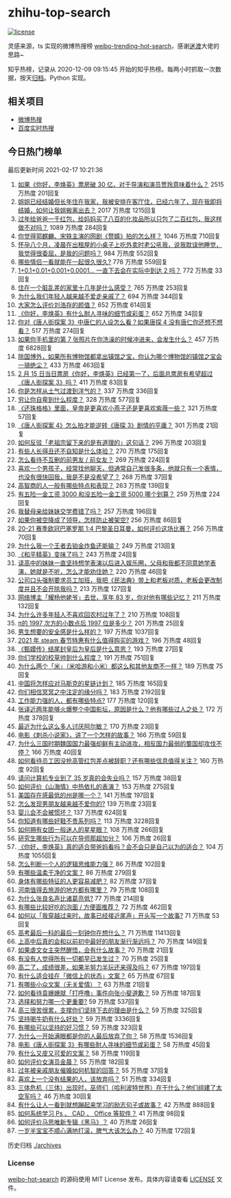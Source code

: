 # zhihu-top-search

[![license](https://img.shields.io/github/license/Arrackisarookie/zhihu-top-search)](https://github.com/Arrackisarookie/zhihu-top-search/blob/master/LICENSE)

灵感来源，ts 实现的微博热搜榜 [weibo-trending-hot-search](https://github.com/justjavac/weibo-trending-hot-search)，感谢[迷渡](https://github.com/justjavac)大佬的思路~

知乎热榜，记录从 2020-12-09 09:15:45 开始的知乎热榜。每两小时抓取一次数据，按天[归档](./archives)。Python 实现。

## 相关项目
+ [微博热搜](https://github.com/Arrackisarookie/weibo-hot-search)
+ [百度实时热搜](https://github.com/Arrackisarookie/baidu-hot-search)

## 今日热门榜单

<!-- Rank Begin -->

最后更新时间 2021-02-17 10:21:36

1. [如果《你好，李焕英》票房破 30 亿，对于导演和演员贾玲意味着什么？](https://www.zhihu.com/question/444531706) 2515 万热度 201回复
1. [姐姐已经结婚但长年住在我家，我被安排在客厅住，已经六年了，现在我即将结婚，如何让我姐搬离出去？](https://www.zhihu.com/question/444278546) 2017 万热度 1215回复
1. [过年给爸爸一千红包，给妈妈买了八百的化妆品所以只包了二百红包，我这样做不对吗？](https://www.zhihu.com/question/444298288) 1089 万热度 284回复
1. [你觉得郭麒麟、宋轶主演的网剧《赘婿》拍的怎么样？](https://www.zhihu.com/question/444425031) 1046 万热度 710回复
1. [怀孕八个月，凌晨在出租屋的小桌子上吃外卖时老公吼我，说我耽误他睡觉，我觉得很委屈，是我的问题吗？](https://www.zhihu.com/question/423932098) 984 万热度 552回复
1. [哪些情侣一看就能在一起很久很久?](https://www.zhihu.com/question/309398217) 778 万热度 559回复
1. [1+0.1+0.01+0.001+0.0001... 一直下去会在实际中到达 2 吗？](https://www.zhihu.com/question/444218811) 772 万热度 33回复
1. [住在一个脏乱差的家里十几年是什么感受？](https://www.zhihu.com/question/47639633) 765 万热度 253回复
1. [为什么我们年轻人越来越不爱走亲戚了？](https://www.zhihu.com/question/444422444) 694 万热度 344回复
1. [大家怎么评价刘浩存的颜值？](https://www.zhihu.com/question/415082238) 652 万热度 614回复
1. [《你好，李焕英》有什么耐人寻味的细节或彩蛋？](https://www.zhihu.com/question/444182535) 652 万热度 34回复
1. [你对《唐人街探案 3》中唐仁的人设怎么看？如果唐探 4 没有唐仁你还想不想看？](https://www.zhihu.com/question/444402807) 517 万热度 274回复
1. [如果你手机里的第 7 张照片在你洗澡的时候冲进来，会发生什么？](https://www.zhihu.com/question/405633395) 457 万热度 6828回复
1. [除国博外，如果所有博物馆都拿出镇馆之宝，你认为哪个博物馆的镇馆之宝会一骑绝尘？](https://www.zhihu.com/question/439459795) 433 万热度 463回复
1. [2 月 15 日当日票房《你好，李焕英》已经第一了，后面总票房有希望超过《唐人街探案 3》吗？](https://www.zhihu.com/question/444522426) 411 万热度 83回复
1. [你是怎样从土气过渡到洋气的？](https://www.zhihu.com/question/267705489) 337 万热度 336回复
1. [穷让你自卑到什么程度？](https://www.zhihu.com/question/53857945) 328 万热度 577回复
1. [《还珠格格》里面，皇帝是更喜欢小燕子还是更喜欢紫薇一些？](https://www.zhihu.com/question/39864864) 321 万热度 57回复
1. [《唐人街探案 4》怎么拍才能逆转《唐探 3》剧情的平庸？](https://www.zhihu.com/question/444403589) 301 万热度 21回复
1. [如何反驳「老祖宗留下来的是有道理的」这句话？](https://www.zhihu.com/question/443549768) 296 万热度 203回复
1. [有些人长得丑还不自知是什么体验？](https://www.zhihu.com/question/357048642) 270 万热度 175回复
1. [怎么看待不互删的前男友 / 前女友？](https://www.zhihu.com/question/429477321) 269 万热度 224回复
1. [喜欢一个男孩子，经常找他聊天，但通常自己发很多条，他就只有一个表情，也没有很快回我，我是不是没希望了？](https://www.zhihu.com/question/423885375) 268 万热度 37回复
1. [高智商的人一般有哪些特点和表现？](https://www.zhihu.com/question/21897136) 263 万热度 139回复
1. [有五险一金工资 3000 和没五险一金工资 5000 哪个划算？](https://www.zhihu.com/question/440199672) 259 万热度 224回复
1. [我替母亲给妹妹交学费错了吗？](https://www.zhihu.com/question/444476120) 257 万热度 196回复
1. [如果你被空降成了领导，怎样防止被架空?](https://www.zhihu.com/question/58585512) 256 万热度 86回复
1. [20-21 赛季欧冠巴塞罗那 1:4 巴黎圣日耳曼，如何评价这场比赛？](https://www.zhihu.com/question/444811322) 256 万热度 70回复
1. [为什么我一个王者去铂金炸鱼还能输？](https://www.zhihu.com/question/443558001) 249 万热度 213回复
1. [《和平精英》变味了吗？](https://www.zhihu.com/question/377129398) 243 万热度 24回复
1. [读高中的妹妹一直坚持想学表演以后进入娱乐圈，父母和我都不同意她学表演，她就是不听，怎么才能劝住她？](https://www.zhihu.com/question/444700451) 220 万热度 46回复
1. [公司口头强制要求员工加班，我把《民法典》带上和老板对质，老板会更改制度并且不会开除我吗？](https://www.zhihu.com/question/444430837) 213 万热度 127回复
1. [网络博主「耀杨他姥爷」去世，享年 83 岁，你对他有哪些记忆？](https://www.zhihu.com/question/444700404) 211 万热度 132回复
1. [为什么许多年轻人不喜欢回农村过年了？](https://www.zhihu.com/question/443921785) 210 万热度 108回复
1. [π的 1997 次方的小数点后 1997 位是多少？](https://www.zhihu.com/question/444207973) 201 万热度 25回复
1. [男生想要的安全感是什么样的？](https://www.zhihu.com/question/387187084) 197 万热度 1037回复
1. [2021 年 steam 春节特惠有什么值得购买的游戏？](https://www.zhihu.com/question/444038906) 196 万热度 48回复
1. [《甄嬛传》结尾封皇后为皇后是什么意思？](https://www.zhihu.com/question/440187489) 193 万热度 27回复
1. [你们学校的校草帅到什么程度？](https://www.zhihu.com/question/290011743) 191 万热度 751回复
1. [为什么两个「米」（米哈游和小米）都这么和其他友商不一样？](https://www.zhihu.com/question/444047397) 189 万热度 75回复
1. [中国将怎样应对马斯克的星链计划？](https://www.zhihu.com/question/400636133) 185 万热度 165回复
1. [你们相信冥冥之中注定的缘分吗？](https://www.zhihu.com/question/322148297) 183 万热度 2192回复
1. [工作能力强的人，都有哪些特点?](https://www.zhihu.com/question/352545541) 177 万热度 120回复
1. [张译近两年能够火爆整个中国影坛，原因是什么？他有哪些过人之处？](https://www.zhihu.com/question/433569117) 172 万热度 378回复
1. [最近为什么这么多人讨厌阿尔敏？](https://www.zhihu.com/question/444520431) 170 万热度 23回复
1. [电影《刺杀小说家》，讲了一个怎样的故事？](https://www.zhihu.com/question/444041345) 166 万热度 59回复
1. [为什么三国时期魏国国力最强却鲜有主动进攻，相反国力最弱的蜀国却攻伐不停？](https://www.zhihu.com/question/37034220) 166 万热度 40回复
1. [如何看待员工因没抢高管红包差点被辞职？还有哪些信息值得关注？](https://www.zhihu.com/question/444416590) 160 万热度 92回复
1. [请问计算机专业到了 35 岁真的会失业吗？](https://www.zhihu.com/question/444397279) 157 万热度 38回复
1. [如何评价《山海情》中热依扎的表演？](https://www.zhihu.com/question/439511164) 153 万热度 275回复
1. [美国存在感最低的州是哪一个？](https://www.zhihu.com/question/433421382) 141 万热度 197回复
1. [怎么发现男朋友越来越不爱你的?](https://www.zhihu.com/question/417775321) 139 万热度 23回复
1. [婴儿会不会被惯坏？](https://www.zhihu.com/question/312543995) 137 万热度 624回复
1. [你知道有哪些好鞋不贵系列吗？](https://www.zhihu.com/question/293379554) 113 万热度 3228回复
1. [如何拥有女团一般迷人的星星眼？](https://www.zhihu.com/question/431143857) 108 万热度 266回复
1. [研究生哪些行为可以在导师那超加分？](https://www.zhihu.com/question/443960725) 106 万热度 26回复
1. [《你好，李焕英》真的适合带爸妈看吗？会不会只是自己以为的适合？](https://www.zhihu.com/question/444136127) 104 万热度 1055回复
1. [怎么判断一个人的逻辑思维能力强？](https://www.zhihu.com/question/22998241) 86 万热度 102回复
1. [有哪些温柔干净的文案？](https://www.zhihu.com/question/359688714) 86 万热度 279回复
1. [身体有哪些特征的人更容易减肥？](https://www.zhihu.com/question/443704448) 82 万热度 37回复
1. [河南值得去旅游的地方都有哪里？](https://www.zhihu.com/question/38192797) 79 万热度 108回复
1. [为什么张良名声比诸葛亮低?](https://www.zhihu.com/question/265139463) 77 万热度 214回复
1. [有哪些比较好吃的泡面 / 方便面推荐？](https://www.zhihu.com/question/264391396) 72 万热度 462回复
1. [如何以「我穿越过来时，故事已经接近尾声」开头写一个故事?](https://www.zhihu.com/question/433939659) 71 万热度 53回复
1. [高考最后一科的最后一刻钟你在想什么？](https://www.zhihu.com/question/62859821) 71 万热度 11413回复
1. [上高中后真的会和以前初中最好的朋友渐行渐远吗？](https://www.zhihu.com/question/444286802) 70 万热度 149回复
1. [如果虐文女主突然醒悟，会有什么故事？](https://www.zhihu.com/question/440221628) 70 万热度 21回复
1. [有没有人觉得所有一切都早已发生过？](https://www.zhihu.com/question/444232215) 70 万热度 25回复
1. [高二了，成绩很差，如果半努力半玩还来得及吗？](https://www.zhihu.com/question/443977382) 67 万热度 197回复
1. [有什么适合挂在「微信上的状态」文案？](https://www.zhihu.com/question/442605862) 65 万热度 67回复
1. [有哪些小众文案（无关爱情）？](https://www.zhihu.com/question/442363578) 63 万热度 21回复
1. [如何看待袁姗姗就「打呼噜」事件向张小斐道歉？](https://www.zhihu.com/question/444533416) 59 万热度 187回复
1. [选择和努力哪一个更重要?](https://www.zhihu.com/question/437556115) 59 万热度 537回复
1. [高三很苦很累，支撑你们坚持下去的理由是什么？](https://www.zhihu.com/question/443362870) 59 万热度 325回复
1. [坚持喝牛奶有什么好处？](https://www.zhihu.com/question/28325412) 59 万热度 3336回复
1. [有哪些可以坚持的好习惯？](https://www.zhihu.com/question/435173747) 59 万热度 323回复
1. [为什么一开始满眼都是你的人最后放弃了你？](https://www.zhihu.com/question/437654996) 58 万热度 1536回复
1. [电影《唐人街探案 3》有哪些耐人寻味的细节或彩蛋？](https://www.zhihu.com/question/444120359) 58 万热度 45回复
1. [有什么又皮又可爱的文案？](https://www.zhihu.com/question/422507482) 58 万热度 119回复
1. [如何评价女演员金晨？](https://www.zhihu.com/question/41690160) 55 万热度 182回复
1. [过年被亲戚朋友催婚如何机智的回答？](https://www.zhihu.com/question/28064459) 55 万热度 37回复
1. [喜欢上一个没有结果的人，该放弃吗？](https://www.zhihu.com/question/443631248) 51 万热度 334回复
1. [三体危机（三体）出现时，巫师们（哈利波特世界）在干什么？他们组建了太空军吗？](https://www.zhihu.com/question/442956197) 46 万热度 30回复
1. [有什么让人一看到就想蹦起来学习的励志句子或故事？](https://www.zhihu.com/question/362150253) 42 万热度 888回复
1. [如何系统学习 Ps 、 CAD 、 Office 等软件？](https://www.zhihu.com/question/31573452) 41 万热度 98回复
1. [如何评价马思唯新专辑《黑马》？](https://www.zhihu.com/question/444304107) 40 万热度 26回复
1. [一岁半宝宝不顺心满地打滚，脾气大该怎么办？](https://www.zhihu.com/question/439118994) 40 万热度 172回复
<!-- Rank End -->

历史归档 [./archives](./archives)

### License

[weibo-hot-search](https://github.com/Arrackisarookie/zhihu-top-search) 的源码使用 MIT License 发布。具体内容请查看 [LICENSE](./LICENSE) 文件。
